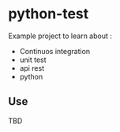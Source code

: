 # python-test

Example project to learn about :
- Continuos integration
- unit test
- api rest
- python



## Use

TBD




